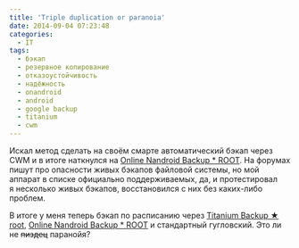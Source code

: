 ```yaml
---
title: 'Triple duplication or paranoia'
date: 2014-09-04 07:23:48
categories:
  - IT
tags:
  - бэкап
  - резервное копирование
  - отказоустойчивость
  - надёжность
  - onandroid
  - android
  - google backup
  - titanium
  - cwm
---
```


Искал метод сделать на своём смарте автоматический бэкап через CWM и в итоге наткнулся
на <a href="https://play.google.com/store/apps/details?id=com.h3r3t1c.onnandbup">Online Nandroid
Backup \* ROOT</a>. На форумах пишут про опасности живых бэкапов файловой системы, но мой аппарат
в списке официально поддерживаемых, да, и протестировал я несколько живых бэкапов, восстановился
с них без каких-либо проблем.

В итоге у меня теперь бэкап по расписанию через
<a href="https://play.google.com/store/apps/details?id=com.keramidas.TitaniumBackup">Titanium Backup
★ root</a>, <a href="https://play.google.com/store/apps/details?id=com.h3r3t1c.onnandbup">Online
Nandroid Backup \* ROOT</a> и стандартный гугловский. Это ли не <del>пиздец</del> паранойя?
